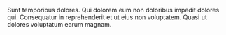 Sunt temporibus dolores. Qui dolorem eum non doloribus impedit dolores qui. Consequatur in reprehenderit et ut eius non voluptatem. Quasi ut dolores voluptatum earum magnam.